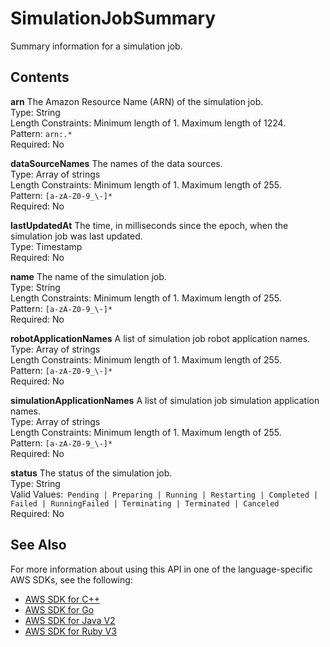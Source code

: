 # SimulationJobSummary<a name="API_SimulationJobSummary"></a>

Summary information for a simulation job\.

## Contents<a name="API_SimulationJobSummary_Contents"></a>

 **arn**   <a name="robomaker-Type-SimulationJobSummary-arn"></a>
The Amazon Resource Name \(ARN\) of the simulation job\.  
Type: String  
Length Constraints: Minimum length of 1\. Maximum length of 1224\.  
Pattern: `arn:.*`   
Required: No

 **dataSourceNames**   <a name="robomaker-Type-SimulationJobSummary-dataSourceNames"></a>
The names of the data sources\.  
Type: Array of strings  
Length Constraints: Minimum length of 1\. Maximum length of 255\.  
Pattern: `[a-zA-Z0-9_\-]*`   
Required: No

 **lastUpdatedAt**   <a name="robomaker-Type-SimulationJobSummary-lastUpdatedAt"></a>
The time, in milliseconds since the epoch, when the simulation job was last updated\.  
Type: Timestamp  
Required: No

 **name**   <a name="robomaker-Type-SimulationJobSummary-name"></a>
The name of the simulation job\.  
Type: String  
Length Constraints: Minimum length of 1\. Maximum length of 255\.  
Pattern: `[a-zA-Z0-9_\-]*`   
Required: No

 **robotApplicationNames**   <a name="robomaker-Type-SimulationJobSummary-robotApplicationNames"></a>
A list of simulation job robot application names\.  
Type: Array of strings  
Length Constraints: Minimum length of 1\. Maximum length of 255\.  
Pattern: `[a-zA-Z0-9_\-]*`   
Required: No

 **simulationApplicationNames**   <a name="robomaker-Type-SimulationJobSummary-simulationApplicationNames"></a>
A list of simulation job simulation application names\.  
Type: Array of strings  
Length Constraints: Minimum length of 1\. Maximum length of 255\.  
Pattern: `[a-zA-Z0-9_\-]*`   
Required: No

 **status**   <a name="robomaker-Type-SimulationJobSummary-status"></a>
The status of the simulation job\.  
Type: String  
Valid Values:` Pending | Preparing | Running | Restarting | Completed | Failed | RunningFailed | Terminating | Terminated | Canceled`   
Required: No

## See Also<a name="API_SimulationJobSummary_SeeAlso"></a>

For more information about using this API in one of the language\-specific AWS SDKs, see the following:
+  [AWS SDK for C\+\+](https://docs.aws.amazon.com/goto/SdkForCpp/robomaker-2018-06-29/SimulationJobSummary) 
+  [AWS SDK for Go](https://docs.aws.amazon.com/goto/SdkForGoV1/robomaker-2018-06-29/SimulationJobSummary) 
+  [AWS SDK for Java V2](https://docs.aws.amazon.com/goto/SdkForJavaV2/robomaker-2018-06-29/SimulationJobSummary) 
+  [AWS SDK for Ruby V3](https://docs.aws.amazon.com/goto/SdkForRubyV3/robomaker-2018-06-29/SimulationJobSummary) 